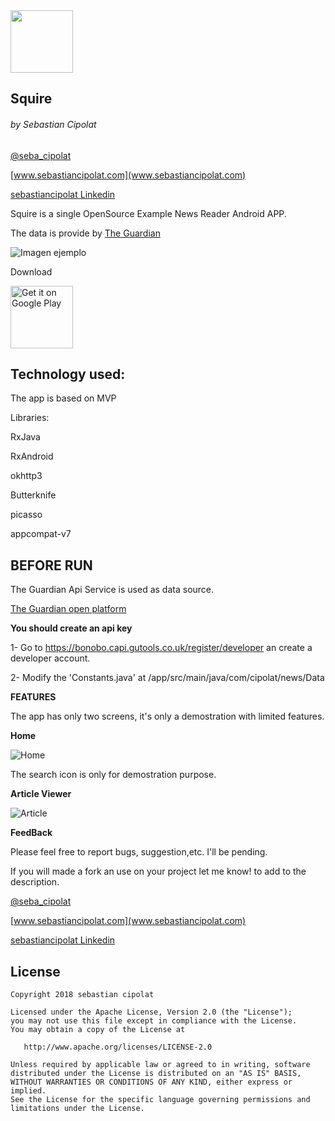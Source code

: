 <img src='https://github.com/sebacipolat/Squire/blob/master/Images/news_medium.png' height="100"/>

## Squire
###### by Sebastian Cipolat
[@seba_cipolat](http://twitter.com/seba_cipolat)

[www.sebastiancipolat.com](www.sebastiancipolat.com)

[sebastiancipolat Linkedin](www.linkedin.com/in/sebastiancipolat)


Squire is a single OpenSource Example News Reader Android APP.

The data is provide by [The Guardian](https://www.theguardian.com/)

![Imagen ejemplo](https://github.com/sebacipolat/Squire/blob/master/Images/banner.png)

Download 
<p>
<a href='https://play.google.com/store/apps/details?id=com.cipolat.news'>
    <img alt='Get it on Google Play' src='https://play.google.com/intl/en_us/badges/images/generic/en_badge_web_generic.png' height="100"/>
</a>
</p>  

## Technology used:

The app is based on MVP

Libraries:

RxJava

RxAndroid

okhttp3

Butterknife

picasso

appcompat-v7


## BEFORE RUN

The Guardian Api Service is used as data source.

[The Guardian open platform](http://open-platform.theguardian.com/)

**You should create an api key**

1- Go to https://bonobo.capi.gutools.co.uk/register/developer an create a developer account.

2- Modify the 'Constants.java' at /app/src/main/java/com/cipolat/news/Data


**FEATURES**

The app has only two screens, it's only a demostration with limited features.

**Home**

![Home](https://github.com/sebacipolat/Squire/blob/master/Images/home.png)

The search icon is only for demostration purpose.


**Article Viewer**

![Article](https://github.com/sebacipolat/Squire/blob/master/Images/article.png)



  
**FeedBack**

  Please feel free to report bugs, suggestion,etc. I'll be pending.
  
  If you will made a fork an use on your project let me know! to add to the description.

[@seba_cipolat](http://twitter.com/seba_cipolat)

[www.sebastiancipolat.com](www.sebastiancipolat.com)

[sebastiancipolat Linkedin](www.linkedin.com/in/sebastiancipolat)

## License
    Copyright 2018 sebastian cipolat

    Licensed under the Apache License, Version 2.0 (the "License");
    you may not use this file except in compliance with the License.
    You may obtain a copy of the License at

       http://www.apache.org/licenses/LICENSE-2.0

    Unless required by applicable law or agreed to in writing, software
    distributed under the License is distributed on an "AS IS" BASIS,
    WITHOUT WARRANTIES OR CONDITIONS OF ANY KIND, either express or implied.
    See the License for the specific language governing permissions and
    limitations under the License.

